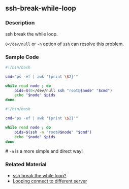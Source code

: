 ## ssh-break-while-loop
### Description

ssh break the while loop.

`0</dev/null` or `-n` option of `ssh` can resolve this problem.

### Sample Code

```bash
#!/bin/bash

cmd="ps -ef | awk '{print \$2}'"

while read node ; do
    pids=$(0</dev/null ssh "root@$node" "$cmd")
	echo "$node" $pids
done
```

```bash
#!/bin/bash

cmd="ps -ef | awk '{print \$2}'"

while read node ; do
	pids=$(ssh -n "root@$node" "$cmd")
	echo "$node" $pids
done
```

\# `-n` is a more simple and direct way!

### Related Material
- [ssh break the while loop?](http://www.unix.com/shell-programming-scripting/38060-ssh-break-while-loop.html)
- [Looping connect to different server](http://www.unix.com/shell-programming-scripting/37773-looping-connect-different-server.html)
